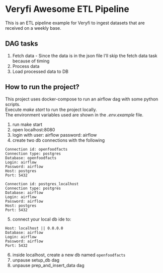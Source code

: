 # Veryfi Awesome ETL Pipeline 
This is an ETL pipeline example for Veryfi to ingest datasets that are received on a weekly base. 

## DAG tasks
1) Fetch data - Since the data is in the json file I'll skip the fetch data task because of timing
2) Process data
3) Load processed data to DB 

## How to run the project?
This project uses docker-compose to run an airflow dag with some python scripts.   
Execute *make start* to run the project locally.   
The environment variables used are shown in the *.env.example* file. 

1) run make start
2) open localhost:8080 
3) login with user: airflow password: airflow
4) create two db connections with the following 
```
Connection id: openfoodfacts
Connection type: postgres
Database: openfoodfacts
Login: airflow
Password: airflow
Host: postgres
Port: 5432
```

```
Connection id: postgres_localhost
Connection type: postgres
Database: airflow
Login: airflow
Password: airflow
Host: postgres
Port: 5432
```

5) connect your local db ide to:
```
Host: localhost || 0.0.0.0
Database: airflow
Login: airflow
Password: airflow
Port: 5432
```
6) inside localhost, create a new db named `openfoodfacts`
7) unpause setup_db dag 
8) unpause prep_and_insert_data dag